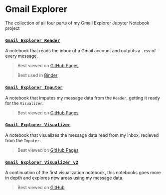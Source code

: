 # Gmail Explorer

The collection of all four parts of my Gmail Explorer Jupyter Notebook project

### [`Gmail Explorer Reader`](https://github.com/nickesc/Gmail-Explorer-Reader)
A notebook that reads the inbox of a Gmail account and outputs a `.csv` of every message.

> Best viewed on [GitHub Pages](https://nickesc.github.io/Gmail-Explorer-Reader/)
>
> Best used in [Binder](https://mybinder.org/v2/gh/nickesc/Gmail-Explorer-Reader/main?filepath=Gmail%20Explorer.ipynb)


### [`Gmail Explorer Imputer`](https://github.com/nickesc/Gmail-Explorer-Imputer)
A notebook that imputes my message data from the `Reader`, getting it ready for the `Visualizer`.

> Best viewed on [GitHub Pages](https://nickesc.github.io/Gmail-Explorer-Imputer/)
 
### [`Gmail Explorer Visualizer`](https://github.com/nickesc/Gmail-Explorer-Visualizer)
A notebook that visualizes the message data read from my inbox, recieved from the `Imputer`.

> Best viewed on [GitHub Pages](https://nickesc.github.io/Gmail-Explorer-Visualizer/) 

### [`Gmail Explorer Visualizer v2`](https://github.com/nickesc/GmailExplorer_v2)
A continuation of the first visualization notebook, this notebooks goes more in depth and explores new areas using my message data.

> Best viewed on [GitHub](https://github.com/nickesc/GmailExplorer_v2) 
